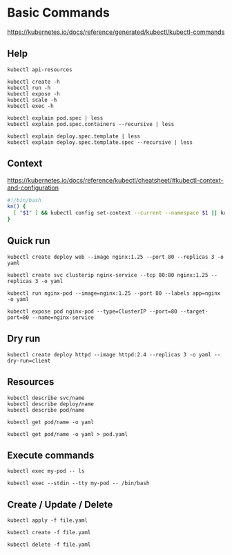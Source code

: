 # Basic Commands

https://kubernetes.io/docs/reference/generated/kubectl/kubectl-commands

## Help

```shell
kubectl api-resources
```

```shell
kubectl create -h
kubectl run -h
kubectl expose -h
kubectl scale -h
kubectl exec -h
```

```shell
kubectl explain pod.spec | less
kubectl explain pod.spec.containers --recursive | less
```

```shell
kubectl explain deploy.spec.template | less
kubectl explain deploy.spec.template.spec --recursive | less
```

## Context

https://kubernetes.io/docs/reference/kubectl/cheatsheet/#kubectl-context-and-configuration

```bash
#!/bin/bash
kn() {
  [ "$1" ] && kubectl config set-context --current --namespace $1 || kubectl config view --minify | grep namespace
}
```

## Quick run

```shell
kubectl create deploy web --image nginx:1.25 --port 80 --replicas 3 -o yaml
```

```shell
kubectl create svc clusterip nginx-service --tcp 80:80 nginx:1.25 --replicas 3 -o yaml
```

```shell
kubectl run nginx-pod --image=nginx:1.25 --port 80 --labels app=nginx -o yaml
```

```shell
kubectl expose pod nginx-pod --type=ClusterIP --port=80 --target-port=80 --name=nginx-service
```

## Dry run

```shell
kubectl create deploy httpd --image httpd:2.4 --replicas 3 -o yaml --dry-run=client
```

## Resources

```shell
kubectl describe svc/name
kubectl describe deploy/name
kubectl describe pod/name
```

```shell
kubectl get pod/name -o yaml
```

```shell
kubectl get pod/name -o yaml > pod.yaml
```

## Execute commands

```shell
kubectl exec my-pod -- ls
```

```shell
kubectl exec --stdin --tty my-pod -- /bin/bash
```

## Create / Update / Delete

```shell
kubectl apply -f file.yaml
```

```shell
kubectl create -f file.yaml
```

```shell
kubectl delete -f file.yaml
```
